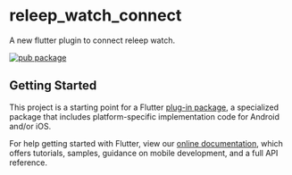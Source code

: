 # releep_watch_connect

A new flutter plugin to connect releep watch.

[![pub package](https://img.shields.io/badge/pub-v0.1.5-blue)](https://pub.dev/packages/releep_watch_connect)

## Getting Started

This project is a starting point for a Flutter
[plug-in package](https://flutter.dev/developing-packages/),
a specialized package that includes platform-specific implementation code for
Android and/or iOS.

For help getting started with Flutter, view our
[online documentation](https://flutter.dev/docs), which offers tutorials,
samples, guidance on mobile development, and a full API reference.

